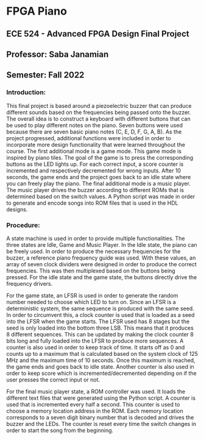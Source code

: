 # FPGA Piano

## ECE 524 - Advanced FPGA Design Final Project
## Professor: Saba Janamian
## Semester: Fall 2022

### Introduction:

This final project is based around a piezoelectric buzzer that can produce different sounds based on the frequencies being passed onto the buzzer. The overall idea is to construct a keyboard with different buttons that can be used to play different notes on the piano. Seven buttons were used because there are seven basic piano notes (C, E, D, F, G, A, B). As the project progressed, additional functions were included in order to incorporate more design functionality that were learned throughout the course. The first additional mode is a game mode. This game mode is inspired by piano tiles. The goal of the game is to press the corresponding buttons as the LED lights up. For each correct input, a score counter is incremented and respectively decremented for wrong inputs. After 10 seconds, the game ends and the project goes back to an idle state where you can freely play the piano. The final additional mode is a music player. The music player drives the buzzer according to different ROMs that is determined based on the switch values. A Python script was made in order to generate and encode songs into ROM files that is used in the HDL designs.

### Procedure:

A state machine is used in order to provide multiple functionalities. The three states are Idle, Game and Music Player. In the Idle state, the piano can be freely used. In order to produce the necessary frequencies for the buzzer, a reference piano frequency guide was used. With these values, an array of seven clock dividers were designed in order to produce the correct frequencies. This was then multiplexed based on the buttons being pressed. For the idle state and the game state, the buttons directly drive the frequency drivers.

For the game state, an LFSR is used in order to generate the random number needed to choose which LED to turn on. Since an LFSR is a deterministic system, the same sequence is produced with the same seed. In order to circumvent this, a clock counter is used that is loaded as a seed into the LFSR when the game starts. The LFSR used has 8 stages but the seed is only loaded into the bottom three LSB. This means that it produces 8 different sequences. This can be updated by making the clock counter 8 bits long and fully loaded into the LFSR to produce more sequences. A counter is also used in order to keep track of time. It starts off as 0 and counts up to a maximum that is calculated based on the system clock of 125 MHz and the maximum time of 10 seconds. Once this maximum is reached, the game ends and goes back to idle state. Another counter is also used in order to keep score which is incremented/decremented depending on if the user presses the correct input or not.

For the final music player state, a ROM controller was used. It loads the different text files that were generated using the Python script. A counter is used that is incremented every half a second. This counter is used to choose a memory location address in the ROM. Each memory location corresponds to a seven digit binary number that is decoded and drives the buzzer and the LEDs. The counter is reset every time the switch changes in order to start the song from the beginning.
